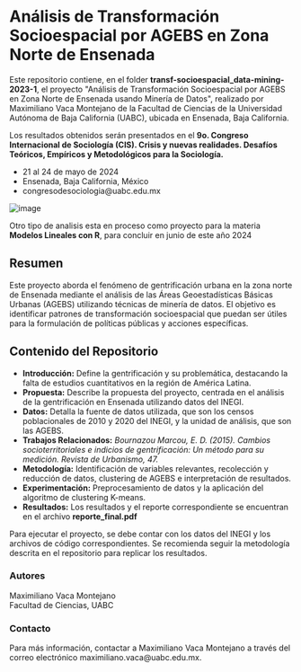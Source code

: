 <h1>Análisis de Transformación Socioespacial por AGEBS en Zona Norte de Ensenada</h1>
<p>Este repositorio contiene, en el folder <b>transf-socioespacial_data-mining-2023-1</b>, el proyecto "Análisis de Transformación Socioespacial por AGEBS en Zona Norte de Ensenada usando Minería de Datos", realizado por Maximiliano Vaca Montejano de la Facultad de Ciencias de la Universidad Autónoma de Baja California (UABC), ubicada en Ensenada, Baja California.</p>

<p>Los resultados obtenidos serán presentados en el <b>9o. Congreso Internacional de Sociología (CIS). Crisis y nuevas realidades. Desafíos Teóricos, Empíricos y Metodológicos para la Sociología.</b> </p>
<ul>
  <li>21 al 24 de mayo de 2024</li>
  <li>Ensenada, Baja California, México</li>
  <li>congresodesociologia@uabc.edu.mx</li>
</ul>

![image](https://github.com/MaximilianoVM/AGEBS-Ensenada/assets/100452591/f169d4bc-f2ed-47d9-a2c3-521207483280)

<p>Otro tipo de analisis esta en proceso como proyecto para la materia <b>Modelos Lineales con R</b>, para concluir en junio de este año 2024</p>

<h2>Resumen</h2>
<p>Este proyecto aborda el fenómeno de gentrificación urbana en la zona norte de Ensenada mediante el análisis de las Áreas Geoestadísticas Básicas Urbanas (AGEBS) utilizando técnicas de minería de datos. El objetivo es identificar patrones de transformación socioespacial que puedan ser útiles para la formulación de políticas públicas y acciones específicas.</p>



<h2>Contenido del Repositorio</h2>
<ul>
  <li><strong>Introducción:</strong> Define la gentrificación y su problemática, destacando la falta de estudios cuantitativos en la región de América Latina.</li>
  <li><strong>Propuesta:</strong> Describe la propuesta del proyecto, centrada en el análisis de la gentrificación en Ensenada utilizando datos del INEGI.</li>
  <li><strong>Datos:</strong> Detalla la fuente de datos utilizada, que son los censos poblacionales de 2010 y 2020 del INEGI, y la unidad de análisis, que son las AGEBS.</li>
  <li><strong>Trabajos Relacionados:</strong> <i>Bournazou Marcou, E. D. (2015). Cambios socioterritoriales e indicios de gentrificación: Un método para su medición. Revista de Urbanismo, 47. </i></li>
  <li><strong>Metodología:</strong> Identificación de variables relevantes, recolección y reducción de datos, clustering de AGEBS e interpretación de resultados.</li>
  <li><strong>Experimentación:</strong> Preprocesamiento de datos y la aplicación del algoritmo de clustering K-means.</li>
  <li><strong>Resultados:</strong> Los resultados y el reporte correspondiente se encuentran en el archivo <b>reporte_final.pdf</b></li>
</ul>

<p>Para ejecutar el proyecto, se debe contar con los datos del INEGI y los archivos de código correspondientes. Se recomienda seguir la metodología descrita en el repositorio para replicar los resultados.</p>

<h3>Autores</h3>
<p>Maximiliano Vaca Montejano<br>Facultad de Ciencias, UABC</p>

<h3>Contacto</h3>
<p>Para más información, contactar a Maximiliano Vaca Montejano a través del correo electrónico maximiliano.vaca@uabc.edu.mx.</p>
